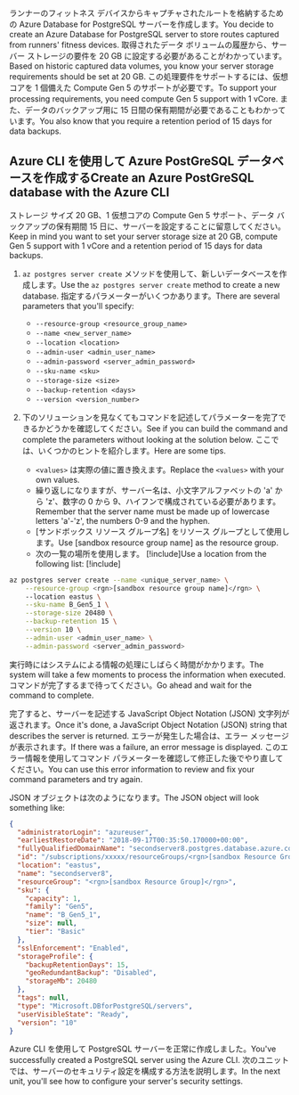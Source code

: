 <span data-ttu-id="50b12-101">ランナーのフィットネス デバイスからキャプチャされたルートを格納するための Azure Database for PostgreSQL サーバーを作成します。</span><span class="sxs-lookup"><span data-stu-id="50b12-101">You decide to create an Azure Database for PostgreSQL server to store routes captured from runners' fitness devices.</span></span> <span data-ttu-id="50b12-102">取得されたデータ ボリュームの履歴から、サーバー ストレージの要件を 20 GB に設定する必要があることがわかっています。</span><span class="sxs-lookup"><span data-stu-id="50b12-102">Based on historic captured data volumes, you know your server storage requirements should be set at 20 GB.</span></span> <span data-ttu-id="50b12-103">この処理要件をサポートするには、仮想コアを 1 個備えた Compute Gen 5 のサポートが必要です。</span><span class="sxs-lookup"><span data-stu-id="50b12-103">To support your processing requirements, you need compute Gen 5 support with 1 vCore.</span></span> <span data-ttu-id="50b12-104">また、データのバックアップ用に 15 日間の保有期間が必要であることもわかっています。</span><span class="sxs-lookup"><span data-stu-id="50b12-104">You also know that you require a retention period of 15 days for data backups.</span></span>

## <a name="create-an-azure-postgresql-database-with-the-azure-cli"></a><span data-ttu-id="50b12-105">Azure CLI を使用して Azure PostGreSQL データベースを作成する</span><span class="sxs-lookup"><span data-stu-id="50b12-105">Create an Azure PostGreSQL database with the Azure CLI</span></span>

<span data-ttu-id="50b12-106">ストレージ サイズ 20 GB、1 仮想コアの Compute Gen 5 サポート、データ バックアップの保有期間 15 日に、サーバーを設定することに留意してください。</span><span class="sxs-lookup"><span data-stu-id="50b12-106">Keep in mind you want to set your server storage size at 20 GB, compute Gen 5 support with 1 vCore and a retention period of 15 days for data backups.</span></span>

1. <span data-ttu-id="50b12-107">`az postgres server create` メソッドを使用して、新しいデータベースを作成します。</span><span class="sxs-lookup"><span data-stu-id="50b12-107">Use the `az postgres server create` method to create a new database.</span></span> <span data-ttu-id="50b12-108">指定するパラメーターがいくつかあります。</span><span class="sxs-lookup"><span data-stu-id="50b12-108">There are several parameters that you'll specify:</span></span>
    - `--resource-group <resource_group_name>`
    - `--name <new_server_name>`
    - `--location <location>`
    - `--admin-user <admin_user_name>`
    - `--admin-password <server_admin_password>`
    - `--sku-name <sku>`
    - `--storage-size <size>`
    - `--backup-retention <days>`
    - `--version <version_number>`
    
2. <span data-ttu-id="50b12-109">下のソリューションを見なくてもコマンドを記述してパラメーターを完了できるかどうかを確認してください。</span><span class="sxs-lookup"><span data-stu-id="50b12-109">See if you can build the command and complete the parameters without looking at the solution below.</span></span> <span data-ttu-id="50b12-110">ここでは、いくつかのヒントを紹介します。</span><span class="sxs-lookup"><span data-stu-id="50b12-110">Here are some tips.</span></span>
    - <span data-ttu-id="50b12-111">`<values>` は実際の値に置き換えます。</span><span class="sxs-lookup"><span data-stu-id="50b12-111">Replace the `<values>` with your own values.</span></span> 
    - <span data-ttu-id="50b12-112">繰り返しになりますが、サーバー名は、小文字アルファベットの 'a' から 'z'、数字の 0 から 9、ハイフンで構成されている必要があります。</span><span class="sxs-lookup"><span data-stu-id="50b12-112">Remember that the server name must be  made up of lowercase letters 'a'-'z', the numbers 0-9 and the hyphen.</span></span>
    - <span data-ttu-id="50b12-113"><rgn>[サンドボックス リソース グループ名]</rgn> をリソース グループとして使用します。</span><span class="sxs-lookup"><span data-stu-id="50b12-113">Use <rgn>[sandbox resource group name]</rgn> as the resource group.</span></span>
    - <span data-ttu-id="50b12-114">次の一覧の場所を使用します。   [!include[](../../../includes/azure-sandbox-regions-note.md)]</span><span class="sxs-lookup"><span data-stu-id="50b12-114">Use a location from the following list:   [!include[](../../../includes/azure-sandbox-regions-note.md)]</span></span>
    
```bash
az postgres server create --name <unique_server_name> \
    --resource-group <rgn>[sandbox resource group name]</rgn> \ 
    --location eastus \
    --sku-name B_Gen5_1 \
    --storage-size 20480 \
    --backup-retention 15 \
    --version 10 \
    --admin-user <admin_user_name> \
    --admin-password <server_admin_password>
```

<span data-ttu-id="50b12-115">実行時にはシステムによる情報の処理にしばらく時間がかかります。</span><span class="sxs-lookup"><span data-stu-id="50b12-115">The system will take a few moments to process the information when executed.</span></span> <span data-ttu-id="50b12-116">コマンドが完了するまで待ってください。</span><span class="sxs-lookup"><span data-stu-id="50b12-116">Go ahead and wait for the command to complete.</span></span>

<span data-ttu-id="50b12-117">完了すると、サーバーを記述する JavaScript Object Notation (JSON) 文字列が返されます。</span><span class="sxs-lookup"><span data-stu-id="50b12-117">Once it's done, a JavaScript Object Notation (JSON) string that describes the server is returned.</span></span> <span data-ttu-id="50b12-118">エラーが発生した場合は、エラー メッセージが表示されます。</span><span class="sxs-lookup"><span data-stu-id="50b12-118">If there was a failure, an error message is displayed.</span></span> <span data-ttu-id="50b12-119">このエラー情報を使用してコマンド パラメーターを確認して修正した後でやり直してください。</span><span class="sxs-lookup"><span data-stu-id="50b12-119">You can use this error information to review and fix your command parameters and try again.</span></span>

<span data-ttu-id="50b12-120">JSON オブジェクトは次のようになります。</span><span class="sxs-lookup"><span data-stu-id="50b12-120">The JSON object will look something like:</span></span>

```json
{
  "administratorLogin": "azureuser",
  "earliestRestoreDate": "2018-09-17T00:35:50.170000+00:00",
  "fullyQualifiedDomainName": "secondserver8.postgres.database.azure.com",
  "id": "/subscriptions/xxxxx/resourceGroups/<rgn>[sandbox Resource Group]</rgn>/providers/Microsoft.DBforPostgreSQL/servers/secondserver8",
  "location": "eastus",
  "name": "secondserver8",
  "resourceGroup": "<rgn>[sandbox Resource Group]</rgn>",
  "sku": {
    "capacity": 1,
    "family": "Gen5",
    "name": "B_Gen5_1",
    "size": null,
    "tier": "Basic"
  },
  "sslEnforcement": "Enabled",
  "storageProfile": {
    "backupRetentionDays": 15,
    "geoRedundantBackup": "Disabled",
    "storageMb": 20480
  },
  "tags": null,
  "type": "Microsoft.DBforPostgreSQL/servers",
  "userVisibleState": "Ready",
  "version": "10"
}
```

<span data-ttu-id="50b12-121">Azure CLI を使用して PostgreSQL サーバーを正常に作成しました。</span><span class="sxs-lookup"><span data-stu-id="50b12-121">You've successfully created a PostgreSQL server using the Azure CLI.</span></span> <span data-ttu-id="50b12-122">次のユニットでは、サーバーのセキュリティ設定を構成する方法を説明します。</span><span class="sxs-lookup"><span data-stu-id="50b12-122">In the next unit, you'll see how to configure your server's security settings.</span></span>
